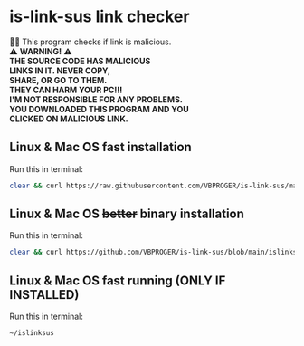 # is-link-sus link checker
:male_detective: This program checks if link is malicious.
<br>
⚠️ **WARNING!** ⚠️
<br>
**THE SOURCE CODE HAS MALICIOUS**
<br>
**LINKS IN IT. NEVER COPY,**
<br>
**SHARE, OR GO TO THEM.**
<br>
**THEY CAN HARM YOUR PC!!!**
<br>
**I'M NOT RESPONSIBLE FOR ANY PROBLEMS.**
<br>
**YOU DOWNLOADED THIS PROGRAM AND YOU**
<br>
**CLICKED ON MALICIOUS LINK.**
<br>
## Linux & Mac OS fast installation
Run this in terminal:
```bash
clear && curl https://raw.githubusercontent.com/VBPROGER/is-link-sus/main/isLinkSUS > islinksus && chmod +x islinksus
```
## Linux & Mac OS ~~better~~ binary installation
Run this in terminal:
```bash
clear && curl https://github.com/VBPROGER/is-link-sus/blob/main/islinksus?raw=true > islinksus && chmod +x islinksus
```
## Linux & Mac OS fast running (ONLY IF INSTALLED)
Run this in terminal:
```bash
~/islinksus
```
